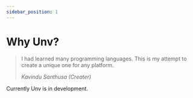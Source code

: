 ```yaml
---
sidebar_position: 1
---
```

# Why Unv?

> I had learned many programming languages. This is my attempt to create a unique one for any platform.
>
> _Kavindu Santhusa (Creater)_

Currently Unv is in development.
